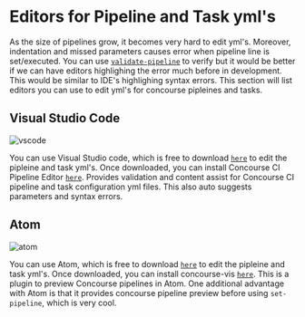 # Editors for Pipeline and Task yml's

As the size of pipelines grow, it becomes very hard to edit yml's. Moreover, indentation and missed parameters causes error when pipeline line is set/executed. You can use [`validate-pipeline`](https://concourse.ci/fly-validate-pipeline.html) to verify but it would be better if we can have editors highlighing the error much before in development. This would be similar to IDE's highlighing syntax errors. This section will list editors you can use to edit yml's for concourse pipleines and tasks. 

Visual Studio Code
---------------------
![vscode](/images/vscode-concourse.png)

You can use Visual Studio code, which is free to download [`here`](https://code.visualstudio.com/download) to edit the pipleine and task yml's. Once downloaded, you can install Concourse CI Pipeline Editor [`here`](https://marketplace.visualstudio.com/items?itemName=Pivotal.vscode-concourse). Provides validation and content assist for Concourse CI pipeline and task configuration yml files. This also auto suggests parameters and syntax errors. 

Atom
---------------------
![atom](/images/atom-concourse.gif)

You can use Atom, which is free to download [`here`](https://atom.io) to edit the pipleine and task yml's. Once downloaded, you can install concourse-vis [`here`](https://atom.io/packages/concourse-vis). This is a plugin to preview Concourse pipelines in Atom. One additional advantage with Atom is that it provides concourse pipeline preview before using `set-pipeline`, which is very cool.